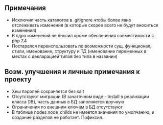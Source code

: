 ## Примечания

- Исключил часть каталогов в .gitignore чтобы более явно отслеживать изменения (в которые скорее всего не будут вноситься изменения)
- В ядро изменений не вносил кроме обеспечения совместимости с php 7.4
- Постарался переиспользовать по возможности сущ. функционал, стили, именование, структуру и ТД (именование переменных в местах с декларацией типов без типа в названии)

## Возм. улучшения и личные примечания к проекту
- Хеш паролей сохраняется без salt
- Отсутствуют миграции (В зачаточном виде - Install в реализации класса DB), часть данных в БД заполняется вручную
- Ограничения по внешним ключам в БД отсутствуют
- В таблице nodes.node_childs не имеется значения по умолчанию, и создание разделов не работает. Пофиксил.